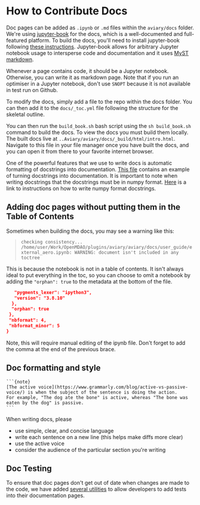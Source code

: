 # How to Contribute Docs

Doc pages can be added as `.ipynb` or `.md` files within the `aviary/docs` folder.
We're using [jupyter-book](https://jupyterbook.org/) for the docs, which is a well-documented and full-featured platform.
To build the docs, you'll need to install jupyter-book following [these instructions](https://jupyterbook.org/en/stable/start/overview.html).
Jupyter-book allows for arbitrary Jupyter notebook usage to intersperse code and documentation and it uses [MyST markdown](https://jupyterbook.org/en/stable/content/myst.html). 

Whenever a page contains code, it should be a Jupyter notebook. Otherwise, you can write it as markdown page. Note that if you run an optimiser in a Jupyter notebook, don't use `SNOPT` because it is not available in test run on Github.

To modify the docs, simply add a file to the repo within the docs folder.
You can then add it to the `docs/_toc.yml` file following the structure for the skeletal outline.

You can then run the `build_book.sh` bash script using the `sh build_book.sh` command to build the docs.
To view the docs you must build them locally.
The built docs live at `..Aviary/aviary/docs/_build/html/intro.html`.
Navigate to this file in your file manager once you have built the docs, and you can open it from there to your favorite internet browser.

One of the powerful features that we use to write docs is automatic formatting of docstrings into documentation.
[This file](../theory_guide/merging_syntax) contains an example of turning docstrings into documentation.
It is important to note when writing docstrings that the docstrings must be in numpy format.
[Here](https://numpydoc.readthedocs.io/en/latest/format.html) is a link to instructions on how to write numpy format docstrings.

## Adding doc pages without putting them in the Table of Contents

Sometimes when building the docs, you may see a warning like this:

>```checking consistency... /home/user/Work/OpenMDAO/plugins/aviary/aviary/docs/user_guide/external_aero.ipynb: WARNING: document isn't included in any toctree```

This is because the notebook is not in a table of contents.
It isn't always ideal to put everything in the toc, so you can choose to omit a notebook by adding the `"orphan": true` to the metadata at the bottom of the file.

```json
   "pygments_lexer": "ipython3",
   "version": "3.8.10"
  },
  "orphan": true
 },
 "nbformat": 4,
 "nbformat_minor": 5
}
```

Note, this will require manual editing of the ipynb file.
Don't forget to add the comma at the end of the previous brace.

## Doc formatting and style

````{margin}
```{note}
[The active voice](https://www.grammarly.com/blog/active-vs-passive-voice/) is when the subject of the sentence is doing the action.
For example, "The dog ate the bone" is active, whereas "The bone was eaten by the dog" is passive.
```
````

When writing docs, please

- use simple, clear, and concise language
- write each sentence on a new line (this helps make diffs more clear)
- use the active voice
- consider the audience of the particular section you're writing

## Doc Testing

To ensure that doc pages don't get out of date when changes are made to the code, we have added [several utilities](./doctape) to allow developers to add tests into their documentation pages.
